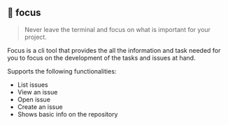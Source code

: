 ## 🎯 focus

> Never leave the terminal and focus on what is important for your project.

Focus is a cli tool that provides the all the information and task needed for you
to focus on the development of the tasks and issues at hand.

Supports the following functionalities:

- List issues
- View an issue
- Open issue
- Create an issue
- Shows basic info on the repository
